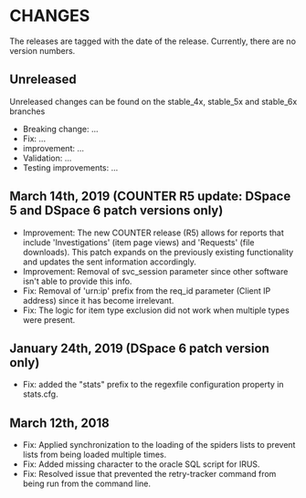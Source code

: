 # CHANGES

The releases are tagged with the date of the release. Currently, there are no version numbers.

## Unreleased

Unreleased changes can be found on the stable_4x, stable_5x and stable_6x branches

- Breaking change: ...
- Fix: ...
- improvement: ...
- Validation: ...
- Testing improvements: ...

## March 14th, 2019 (COUNTER R5 update: DSpace 5 and DSpace 6 patch versions only)
- Improvement: The new COUNTER release (R5) allows for reports that include 'Investigations' (item page views) and 'Requests' (file downloads). 
This patch expands on the previously existing functionality and updates the sent information accordingly.
- Improvement: Removal of svc_session parameter since other software isn't able to provide this info.
- Fix: Removal of 'urn:ip' prefix from the req_id parameter (Client IP address) since it has become irrelevant.
- Fix: The logic for item type exclusion did not work when multiple types were present. 

## January 24th, 2019 (DSpace 6 patch version only)
- Fix: added the "stats" prefix to the regexfile configuration property in stats.cfg.

## March 12th, 2018

- Fix: Applied synchronization to the loading of the spiders lists to prevent lists from being loaded multiple times.
- Fix: Added missing character to the oracle SQL script for IRUS.
- Fix: Resolved issue that prevented the retry-tracker command from being run from the command line. 
